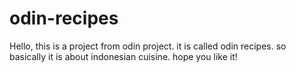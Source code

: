 # odin-recipes
Hello, this is a project from odin project. it is called odin recipes. so basically it is about indonesian cuisine. hope you like it!